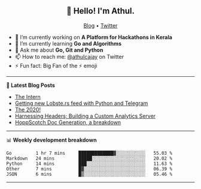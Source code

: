 <h2 align="center">👋 Hello! I'm Athul.</h2>
<p align="center">
  <a href="https://blog.athulcyriac.xyz">Blog</a> •
  <a href="https://twitter.com/athulcajay">Twitter</a>
</p>


- 🔭 I’m currently working on **A Platform for Hackathons in Kerala**
- 🌱 I’m currently learning **Go and Algorithms**
- 💬 Ask me about **Go, Git and Python**
- 📫 How to reach me: [@athulcajay](https://twitter.com/athulcajay) on Twitter
- ⚡ Fun fact: Big Fan of the :zap: emoji

-------

**📝 Latest Blog Posts**

<!-- BLOG-POST-LIST:START -->
- [The Intern](https://blog.athulcyriac.xyz/blog/frappe-internship/)
- [Getting new Lobste.rs feed with Python and Telegram](https://blog.athulcyriac.xyz/blog/lobsters_feed/)
- [The 2020!](https://blog.athulcyriac.xyz/blog/2020/)
- [Harnessing Headers; Building a Custom Analytics Server](https://blog.athulcyriac.xyz/blog/analytics_from_scratch/)
- [HoppScotch Doc Generation, a breakdown](https://blog.athulcyriac.xyz/blog/hopp-gen/)
<!-- BLOG-POST-LIST:END -->

-------

📊 **Weekly development breakdown**
<!--START_SECTION:waka-->
```text
Go         1 hr 7 mins     █████████████▓░░░░░░░░░░░   55.03 % 
Markdown   24 mins         █████░░░░░░░░░░░░░░░░░░░░   20.02 % 
Python     14 mins         ███░░░░░░░░░░░░░░░░░░░░░░   11.63 % 
Other      7 mins          █▓░░░░░░░░░░░░░░░░░░░░░░░   06.39 % 
JSON       6 mins          █▒░░░░░░░░░░░░░░░░░░░░░░░   05.46 % 
```
<!--END_SECTION:waka-->

-------
